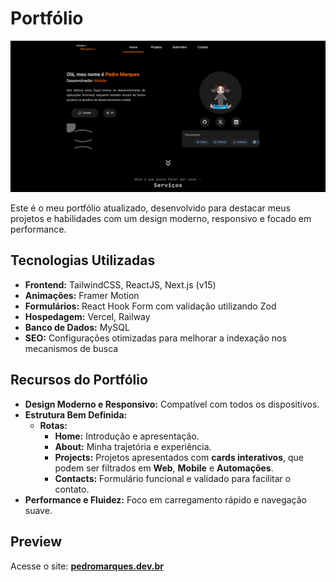 
# **Portfólio**

![Preview do Portfólio](./public/assets/readme.png)

Este é o meu portfólio atualizado, desenvolvido para destacar meus projetos e habilidades com um design moderno, responsivo e focado em performance.

## **Tecnologias Utilizadas**  
- **Frontend:** TailwindCSS, ReactJS, Next.js (v15)  
- **Animações:** Framer Motion  
- **Formulários:** React Hook Form com validação utilizando Zod  
- **Hospedagem:** Vercel, Railway
- **Banco de Dados:** MySQL
- **SEO:** Configurações otimizadas para melhorar a indexação nos mecanismos de busca  

## **Recursos do Portfólio**  
- **Design Moderno e Responsivo:** Compatível com todos os dispositivos.  
- **Estrutura Bem Definida:**  
  - **Rotas:**  
    - **Home:** Introdução e apresentação.  
    - **About:** Minha trajetória e experiência.  
    - **Projects:** Projetos apresentados com **cards interativos**, que podem ser filtrados em **Web**, **Mobile** e **Automações**.  
    - **Contacts:** Formulário funcional e validado para facilitar o contato.  
- **Performance e Fluidez:** Foco em carregamento rápido e navegação suave.  

## **Preview**  
Acesse o site: **[pedromarques.dev.br](https://pedromarques.dev.br)**  

